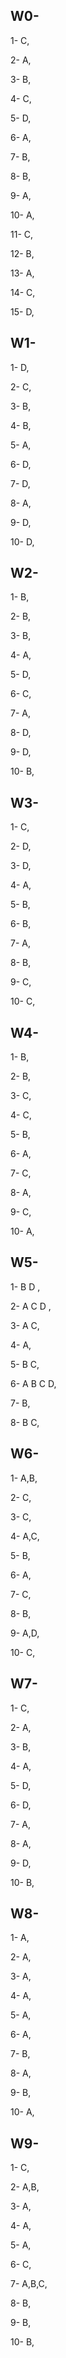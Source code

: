## W0-
1- C,

2- A,

3- B,

4- C,

5- D,

6- A,

7- B,

8- B,

9- A,

10- A,

11- C,

12- B,

13- A,

14- C,

15- D,

## W1-
1- D,

2- C,

3- B,

4- B,

5- A,

6- D,

7- D,

8- A,

9- D,

10- D,


## W2-

1- B,

2- B,

3- B,

4- A,

5- D,

6- C,

7- A,

8- D,

9- D,

10- B,

## W3-

1- C,

2- D,

3- D,

4- A,

5- B,

6- B,

7- A,

8- B,

9- C,

10- C,

## W4-

1- B,

2- B,

3- C,

4- C,

5- B,

6- A,

7- C,

8- A,

9- C,

10- A,

## W5-

1- B D ,

2- A C D ,

3- A C,

4- A,

5- B C,

6- A B C D,

7- B,

8- B C,

## W6-

1- A,B,

2- C,

3- C,

4- A,C,

5- B,

6- A,

7- C,

8- B,

9- A,D,

10- C,

## W7-

1- C,

2- A,

3- B,

4- A,

5- D,

6- D,

7- A,

8- A,

9- D,

10- B,

## W8-

1- A,

2- A,

3- A,

4- A,

5- A,

6- A,

7- B,

8- A,

9- B,

10- A,

## W9-

1- C,

2- A,B,

3- A,

4- A,

5- A,

6- C,

7- A,B,C,

8- B,

9- B,

10- B,

